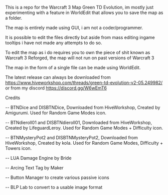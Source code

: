 This is a repo for the Warcraft 3 Map Green TD Evolution, im mostly just experimenting with a feature in WorldEdit that allows you to save the map as a folder.

The map is entirely made using GUI, i am not a coder/programmer.

It is possible to edit the files directly but aside from mass editing ingame tooltips i have not made any attempts to do so.

To edit the map as i do requires you to own the piece of shit known as Warcraft 3 Reforged, the map will not run on past versions of Warcraft 3

The map in the form of a single file can be made using WorldEdit.

The latest release can always be downloaded from https://www.hiveworkshop.com/threads/green-td-evolution-v2-05.249982/ or from my discord https://discord.gg/W6wEmT6

Credits

-- BTNDice and DISBTNDice, Downloaded from HiveWorkshop, Created by Amigurumi. Used for Random Game Modes icon.

-- BTNdieroll01 and DISBTNdieroll01, Downloaded from HiveWorkshop, Created by LifeguardLeroy. Used for Random Game Modes + Difficulty icon.

-- BTNMysteryPot2 and DISBTNMysteryPot2, Downloaded from HiveWorkshop, Created by kola. Used for Random Game Modes, Difficulty + Towers icon.

-- LUA Damage Engine by Bride

-- Arcing Text Tag by Maker

-- Button Manager to create various passive icons

-- BLP Lab to convert to a usable image format